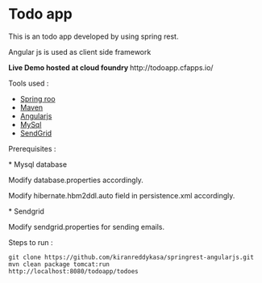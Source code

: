 Todo app
==========
<div class="row-fluid">
  <div class="span8">
	<p>
	   This is an todo app developed by using spring rest.
	</p>
	<p>
	   Angular js is used as client side framework
	</p>
       <p>
           <b>Live Demo hosted at cloud foundry </b> http://todoapp.cfapps.io/ 
       </p>    
  </div>
</div>


Tools used :
* [Spring roo](https://github.com/spring-projects/spring-roo#readme)
* [Maven](http://maven.apache.org/)  
* [Angularjs](http://angularjs.org/)
* [MySql](http://www.mysql.com/)
* [SendGrid](http://sendgrid.com/)



Prerequisites :

<p>
* Mysql database
</p>
<p>
   	Modify database.properties accordingly.
</p>
<p>	
   	Modify hibernate.hbm2ddl.auto field in persistence.xml accordingly.
</p>

<p>
* Sendgrid
</p>
<p>
	Modify sendgrid.properties for sending emails.
</p>

Steps to run :

	git clone https://github.com/kiranreddykasa/springrest-angularjs.git
	mvn clean package tomcat:run
	http://localhost:8080/todoapp/todoes
